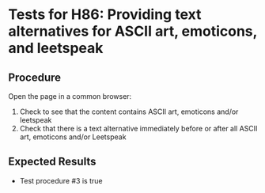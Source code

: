 # Tests for H86: Providing text alternatives for ASCII art, emoticons, and leetspeak

## Procedure

Open the page in a common browser:

1. Check to see that the content contains ASCII art, emoticons and/or leetspeak
2. Check that there is a text alternative immediately before or after all ASCII art, emoticons and/or Leetspeak

## Expected Results

- Test procedure #3 is true
